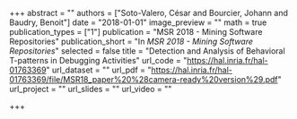 +++
abstract = ""
authors = ["Soto-Valero, César and Bourcier, Johann and Baudry, Benoit"]
date = "2018-01-01"
image_preview = ""
math = true
publication_types = ["1"]
publication = "MSR 2018 - Mining Software Repositories"
publication_short = "In *MSR 2018 - Mining Software Repositories*"
selected = false
title = "Detection and Analysis of Behavioral T-patterns in Debugging Activities"
url_code = "https://hal.inria.fr/hal-01763369"
url_dataset = ""
url_pdf = "https://hal.inria.fr/hal-01763369/file/MSR18_paper%20%28camera-ready%20version%29.pdf"
url_project = ""
url_slides = ""
url_video = ""

+++

